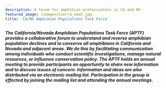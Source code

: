 ```yaml
---
description: A forum for amphibian professionals in CA and NV
featured_image: /images/sierra_newt.jpg
title: 'CA/NV Amphibian Populations Task Force'
---
```


**_The California/Nevada Amphibian Populations Task Force (APTF) provides a collaborative forum to understand and reverse amphibian population declines and to conserve all amphibians in California and Nevada and adjacent areas. We do this by facilitating communication among individuals who conduct scientific investigations, manage natural resources, or influence conservation policy. The APTF holds an annual meeting to provide participants an opportunity to share new information and to discuss issues of concern. Information and ideas are also distributed via an electronic mailing list. Participation in the group is effected by joining the mailing list and attending the annual meetings._**
 
